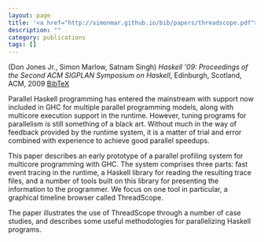 ```yaml
---
layout: page
title: '<a href="http://simonmar.github.io/bib/papers/threadscope.pdf">Parallel Performance Tuning for {H}askell</a>'
description: ""
category: publications
tags: []
---
```

(Don Jones Jr., Simon Marlow, Satnam Singh) *Haskell '09: Proceedings of the Second ACM SIGPLAN Symposium on Haskell*, Edinburgh, Scotland, ACM, 2009 <a href="threadscope-09.bib">BibTeX</a>

Parallel Haskell programming has entered the mainstream with support
now included in GHC for multiple parallel programming models, along
with multicore execution support in the runtime.  However, tuning
programs for parallelism is still something of a black art.  Without
much in the way of feedback provided by the runtime system, it is a
matter of trial and error combined with experience to achieve good
parallel speedups.

This paper describes an early prototype of a parallel profiling system
for multicore programming with GHC.  The system comprises three parts:
fast event tracing in the runtime, a Haskell library for reading the
resulting trace files, and a number of tools built on this library for
presenting the information to the programmer.  We focus on one tool in
particular, a graphical timeline browser called ThreadScope.

The paper illustrates the use of ThreadScope through a number of case
studies, and describes some useful methodologies for parallelizing
Haskell programs.
